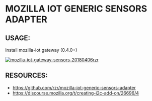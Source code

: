 # MOZILLA IOT GENERIC SENSORS ADAPTER #


## USAGE: ##

Install mozilla-iot gateway (0.4.0+)

[![mozilla-iot-gateway-sensors-20180406rzr](https://i.vimeocdn.com/video/693119286.jpg)](https://vimeo.com/263556462#mozilla-iot-gateway-sensors-20180406rzr)


## RESOURCES: ##

* https://github.com/rzr/mozilla-iot-generic-sensors-adapter
* https://discourse.mozilla.org/t/creating-i2c-add-on/26696/4
